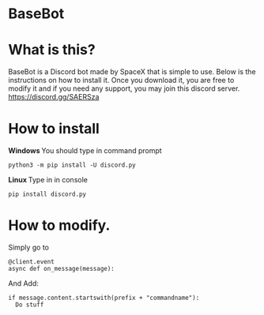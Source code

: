 # BaseBot

# What is this?
BaseBot is a Discord bot made by SpaceX that is simple to use. Below is the instructions on how to install it. Once you download it, you are free to modify it and if you need any support, you may join this discord server. https://discord.gg/SAERSza

# How to install

<b> Windows </b>
You should type in command prompt
```
python3 -m pip install -U discord.py
```

<b> Linux </b>
Type in in console 
```
pip install discord.py
```
# How to modify.

Simply go to
```
@client.event
async def on_message(message):
```
And Add:
```
if message.content.startswith(prefix + "commandname"):
  Do stuff
```
